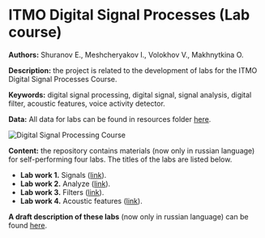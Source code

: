 # ITMO Digital Signal Processes (Lab course)

**Authors:** Shuranov E., Meshcheryakov I., Volokhov V., Makhnytkina O.

**Description:** the project is related to the development of labs for the ITMO Digital Signal Processes Course.

**Keywords:** digital signal processing, digital signal, signal analysis, digital filter, acoustic features, voice activity detector.

**Data:** All data for labs can be found in resources folder [here](https://github.com/itmo-mbss-lab/dsp_labs_book/tree/main/resources).

![Digital Signal Processing Course](https://user-images.githubusercontent.com/102772680/170349614-401e2e72-0cb6-45e9-a1fa-1ae60a68b540.png)

**Content:** the repository contains materials (now only in russian language) for self-performing four labs. The titles of the labs are listed below.

- **Lab work 1.** Signals ([link](https://github.com/itmo-mbss-lab/dsp_labs_book/blob/main/lab1.ipynb)).
- **Lab work 2.** Analyze ([link](https://github.com/itmo-mbss-lab/dsp_labs_book/blob/main/lab2.ipynb)).
- **Lab work 3.** Filters ([link](https://github.com/itmo-mbss-lab/dsp_labs_book/blob/main/lab3.ipynb)).
- **Lab work 4.** Acoustic features ([link](https://github.com/itmo-mbss-lab/dsp_labs_book/blob/main/lab4.ipynb)).

**A draft description of these labs** (now only in russian language) can be found [here]().
